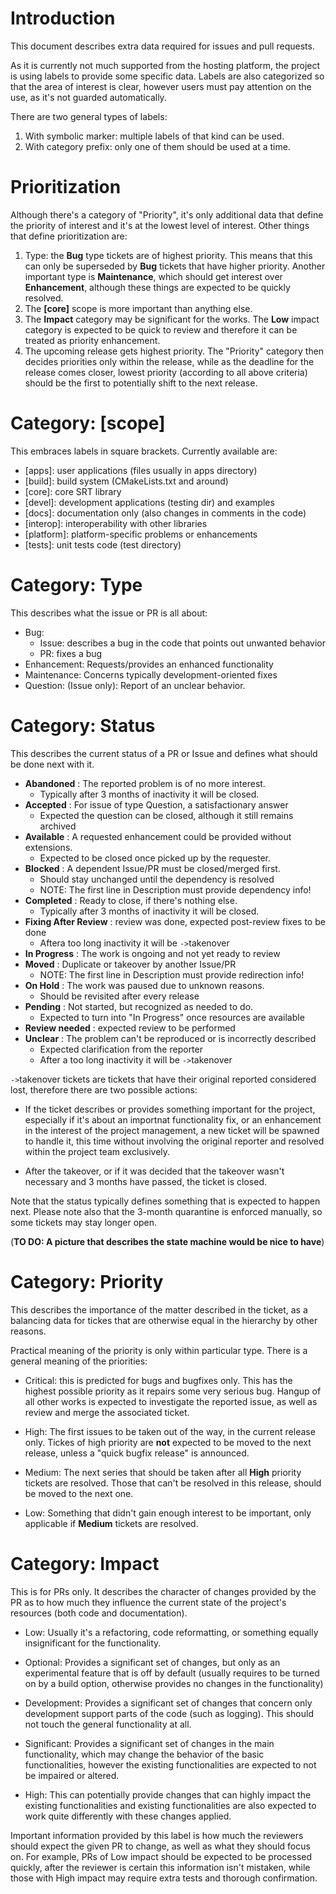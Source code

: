 
Introduction
============

This document describes extra data required for issues and pull requests.

As it is currently not much supported from the hosting platform, the project
is using labels to provide some specific data. Labels are also categorized
so that the area of interest is clear, however users must pay attention on
the use, as it's not guarded automatically.

There are two general types of labels:

1. With symbolic marker: multiple labels of that kind can be used.
2. With category prefix: only one of them should be used at a time.


Prioritization
==============

Although there's a category of "Priority", it's only additional data that
define the priority of interest and it's at the lowest level of interest.
Other things that define prioritization are:

1. Type: the **Bug** type tickets are of highest priority. This means that
this can only be superseded by **Bug** tickets that have higher priority.
Another important type is **Maintenance**, which should get interest over
**Enhancement**, although these things are expected to be quickly resolved.
2. The **[core]** scope is more important than anything else.
3. The **Impact** category may be significant for the works. The **Low**
impact category is expected to be quick to review and therefore it can
be treated as priority enhancement.
4. The upcoming release gets highest priority. The "Priority" category
then decides priorities only within the release, while as the deadline
for the release comes closer, lowest priority (according to all above
criteria) should be the first to potentially shift to the next release.


Category: [scope]
=================

This embraces labels in square brackets. Currently available are:

* [apps]: user applications (files usually in apps directory)
* [build]: build system (CMakeLists.txt and around)
* [core]: core SRT library
* [devel]: development applications (testing dir) and examples
* [docs]: documentation only (also changes in comments in the code)
* [interop]: interoperability with other libraries
* [platform]: platform-specific problems or enhancements
* [tests]: unit tests code (test directory)


Category: Type
==============

This describes what the issue or PR is all about:

* Bug:
   * Issue: describes a bug in the code that points out unwanted behavior
   * PR: fixes a bug
* Enhancement: Requests/provides an enhanced functionality
* Maintenance: Concerns typically development-oriented fixes
* Question: (Issue only): Report of an unclear behavior.


Category: Status
================

This describes the current status of a PR or Issue and defines what
should be done next with it.

* **Abandoned** : The reported problem is of no more interest.
   * Typically after 3 months of inactivity it will be closed.
* **Accepted** : For issue of type Question, a satisfactionary answer
   * Expected the question can be closed, although it still remains archived
* **Available** : A requested enhancement could be provided without extensions.
   * Expected to be closed once picked up by the requester.
* **Blocked** : A dependent Issue/PR must be closed/merged first.
   * Should stay unchanged until the dependency is resolved
   * NOTE: The first line in Description must provide dependency info!
* **Completed** : Ready to close, if there's nothing else.
   * Typically after 3 months of inactivity it will be closed.
* **Fixing After Review** : review was done, expected post-review fixes to be done
   * Aftera too long inactivity it will be `->`takenover
* **In Progress** : The work is ongoing and not yet ready to review
* **Moved** : Duplicate or takeover by another Issue/PR
   * NOTE: The first line in Description must provide redirection info!
* **On Hold** : The work was paused due to unknown reasons.
   * Should be revisited after every release
* **Pending** : Not started, but recognized as needed to do.
   * Expected to turn into "In Progress" once resources are available
* **Review needed** : expected review to be performed
* **Unclear** : The problem can't be reproduced or is incorrectly described
   * Expected clarification from the reporter
   * After a too long inactivity it will be `->`takenover

`->`takenover tickets are tickets that have their original reported
considered lost, therefore there are two possible actions:

* If the ticket describes or provides something important for the project,
especially if it's about an importnat functionality fix, or an enhancement
in the interest of the project management, a new ticket will be spawned
to handle it, this time without involving the original reporter and resolved
within the project team exclusively.

* After the takeover, or if it was decided that the takeover wasn't necessary
and 3 months have passed, the ticket is closed.

Note that the status typically defines something that is expected to
happen next. Please note also that the 3-month quarantine is enforced
manually, so some tickets may stay longer open.

(**TO DO: A picture that describes the state machine would be nice to have**)

Category: Priority
==================

This describes the importance of the matter described in the ticket,
as a balancing data for tickes that are otherwise equal in the hierarchy
by other reasons.

Practical meaning of the priority is only within particular type. There
is a general meaning of the priorities:

* Critical: this is predicted for bugs and bugfixes only. This has the
highest possible priority as it repairs some very serious bug. Hangup of
all other works is expected to investigate the reported issue, as well as
review and merge the associated ticket.

* High: The first issues to be taken out of the way, in the current
release only. Tickes of high priority are **not** expected to be moved
to the next release, unless a "quick bugfix release" is announced.

* Medium: The next series that should be taken after all **High**
priority tickets are resolved. Those that can't be resolved in this
release, should be moved to the next one.

* Low: Something that didn't gain enough interest to be important,
only applicable if **Medium** tickets are resolved.


Category: Impact
================

This is for PRs only. It describes the character of changes provided
by the PR as to how much they influence the current state of the
project's resources (both code and documentation).

* Low: Usually it's a refactoring, code reformatting, or something
equally insignificant for the functionality.

* Optional: Provides a significant set of changes, but only as an
experimental feature that is off by default (usually requires to
be turned on by a build option, otherwise provides no changes in
the functionality)

* Development: Provides a significant set of changes that concern
only development support parts of the code (such as logging). This
should not touch the general functionality at all.

* Significant: Provides a significant set of changes in the main
functionality, which may change the behavior of the basic functionalities,
however the existing functionalities are expected to not be impaired
or altered.

* High: This can potentially provide changes that can highly impact
the existing functionalities and existing functionalities are also
expected to work quite differently with these changes applied.

Important information provided by this label is how much the reviewers
should expect the given PR to change, as well as what they should
focus on. For example, PRs of Low impact should be expected to be
processed quickly, after the reviewer is certain this information
isn't mistaken, while those with High impact may require extra tests
and thorough confirmation.


